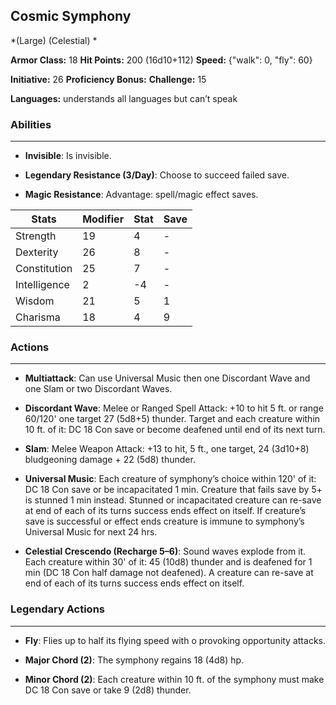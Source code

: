 ## Cosmic Symphony
*(Large) (Celestial) *

**Armor Class:** 18
**Hit Points:** 200 (16d10+112)
**Speed:** {"walk": 0, "fly": 60}

**Initiative:** 26
**Proficiency Bonus:**
**Challenge:** 15

**Languages:** understands all languages but can’t speak

### Abilities
 --- 
- **Invisible**: Is invisible.

- **Legendary Resistance (3/Day)**: Choose to succeed failed save.

- **Magic Resistance**: Advantage: spell/magic effect saves.



| Stats | Modifier | Stat | Save
| ---- | ---- | ---- | ---- |
| Strength | 19 | 4 | - |
| Dexterity | 26 | 8 | - |
| Constitution | 25 | 7 | - |
| Intelligence | 2 | -4 | - |
| Wisdom | 21 | 5 | 1 |
| Charisma | 18 | 4 | 9 |

### Actions
 --- 
- **Multiattack**: Can use Universal Music then one Discordant Wave and one Slam or two Discordant Waves.

- **Discordant Wave**: Melee or Ranged Spell Attack: +10 to hit 5 ft. or range 60/120' one target 27 (5d8+5) thunder. Target and each creature within 10 ft. of it: DC 18 Con save or become deafened until end of its next turn.

- **Slam**: Melee Weapon Attack: +13 to hit, 5 ft., one target, 24 (3d10+8) bludgeoning damage + 22 (5d8) thunder.

- **Universal Music**: Each creature of symphony’s choice within 120' of it: DC 18 Con save or be incapacitated 1 min. Creature that fails save by 5+ is stunned 1 min instead. Stunned or incapacitated creature can re-save at end of each of its turns success ends effect on itself. If creature’s save is successful or effect ends creature is immune to symphony’s Universal Music for next 24 hrs.

- **Celestial Crescendo (Recharge 5–6)**: Sound waves explode from it. Each creature within 30' of it: 45 (10d8) thunder and is deafened for 1 min (DC 18  Con half damage not deafened). A creature can re-save at end of each of its turns success ends effect on itself.

### Legendary Actions
 --- 
- **Fly**: Flies up to half its flying speed with o provoking opportunity attacks.

- **Major Chord (2)**: The symphony regains 18 (4d8) hp.

- **Minor Chord (2)**: Each creature within 10 ft. of the symphony must make DC 18 Con save or take 9 (2d8) thunder.

